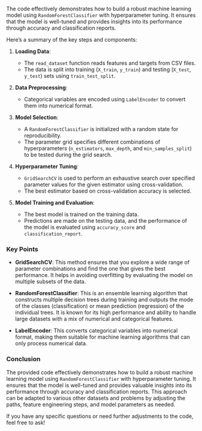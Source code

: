 The code effectively demonstrates how to build a robust machine learning model using `RandomForestClassifier` with hyperparameter tuning. It ensures that the model is well-tuned and provides insights into its performance through accuracy and classification reports.

Here’s a summary of the key steps and components:

1. **Loading Data**:
   - The `read_dataset` function reads features and targets from CSV files.
   - The data is split into training (`X_train`, `y_train`) and testing (`X_test`, `y_test`) sets using `train_test_split`.

2. **Data Preprocessing**:
   - Categorical variables are encoded using `LabelEncoder` to convert them into numerical format.

3. **Model Selection**:
   - A `RandomForestClassifier` is initialized with a random state for reproducibility.
   - The parameter grid specifies different combinations of hyperparameters (`n_estimators`, `max_depth`, and `min_samples_split`) to be tested during the grid search.

4. **Hyperparameter Tuning**:
   - `GridSearchCV` is used to perform an exhaustive search over specified parameter values for the given estimator using cross-validation.
   - The best estimator based on cross-validation accuracy is selected.

5. **Model Training and Evaluation**:
   - The best model is trained on the training data.
   - Predictions are made on the testing data, and the performance of the model is evaluated using `accuracy_score` and `classification_report`.

### Key Points

- **GridSearchCV**: This method ensures that you explore a wide range of parameter combinations and find the one that gives the best performance. It helps in avoiding overfitting by evaluating the model on multiple subsets of the data.

- **RandomForestClassifier**: This is an ensemble learning algorithm that constructs multiple decision trees during training and outputs the mode of the classes (classification) or mean prediction (regression) of the individual trees. It is known for its high performance and ability to handle large datasets with a mix of numerical and categorical features.

- **LabelEncoder**: This converts categorical variables into numerical format, making them suitable for machine learning algorithms that can only process numerical data.

### Conclusion

The provided code effectively demonstrates how to build a robust machine learning model using `RandomForestClassifier` with hyperparameter tuning. It ensures that the model is well-tuned and provides valuable insights into its performance through accuracy and classification reports. This approach can be adapted to various other datasets and problems by adjusting the paths, feature engineering steps, and model parameters as needed.

If you have any specific questions or need further adjustments to the code, feel free to ask!